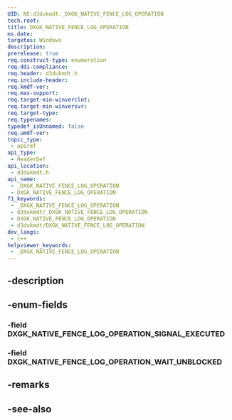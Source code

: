 ```yaml
---
UID: NE:d3dukmdt._DXGK_NATIVE_FENCE_LOG_OPERATION
tech.root: 
title: DXGK_NATIVE_FENCE_LOG_OPERATION
ms.date: 
targetos: Windows
description: 
prerelease: true
req.construct-type: enumeration
req.ddi-compliance: 
req.header: d3dukmdt.h
req.include-header: 
req.kmdf-ver: 
req.max-support: 
req.target-min-winverclnt: 
req.target-min-winversvr: 
req.target-type: 
req.typenames: 
typedef_isUnnamed: false
req.umdf-ver: 
topic_type:
 - apiref
api_type:
 - HeaderDef
api_location:
 - d3dukmdt.h
api_name:
 - _DXGK_NATIVE_FENCE_LOG_OPERATION
 - DXGK_NATIVE_FENCE_LOG_OPERATION
f1_keywords:
 - _DXGK_NATIVE_FENCE_LOG_OPERATION
 - d3dukmdt/_DXGK_NATIVE_FENCE_LOG_OPERATION
 - DXGK_NATIVE_FENCE_LOG_OPERATION
 - d3dukmdt/DXGK_NATIVE_FENCE_LOG_OPERATION
dev_langs:
 - c++
helpviewer_keywords:
 - _DXGK_NATIVE_FENCE_LOG_OPERATION
---
```


## -description

## -enum-fields

### -field DXGK_NATIVE_FENCE_LOG_OPERATION_SIGNAL_EXECUTED

### -field DXGK_NATIVE_FENCE_LOG_OPERATION_WAIT_UNBLOCKED

## -remarks

## -see-also

